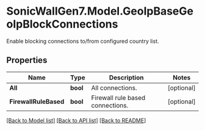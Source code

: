# SonicWallGen7.Model.GeoIpBaseGeoIpBlockConnections
Enable blocking connections to/from configured country list.

## Properties

Name | Type | Description | Notes
------------ | ------------- | ------------- | -------------
**All** | **bool** | All connections. | [optional] 
**FirewallRuleBased** | **bool** | Firewall rule based connections. | [optional] 

[[Back to Model list]](../README.md#documentation-for-models) [[Back to API list]](../README.md#documentation-for-api-endpoints) [[Back to README]](../README.md)


